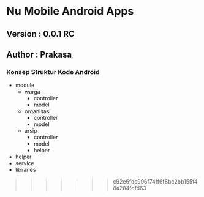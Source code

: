 
# Nu Mobile Android Apps

## Version : 0.0.1 RC
## Author : Prakasa

### Konsep Struktur Kode Android

* module
	* warga
		* controller
		* model
	* organisasi
		* controller
		* model
	* arsip
		* controller
		* model
		* helper
* helper
* service
* libraries
>>>>>>> c92e6fdc996f74ff6f8bc2bb155f48a284fdfd63
